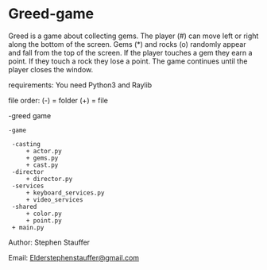 # Greed-game

Greed is a game about collecting gems. The player (#) can move left or right along the bottom of the screen.
Gems (*) and rocks (o) randomly appear and fall from the top of the screen.
If the player touches a gem they earn a point. If they touch a rock they lose a point.
The game continues until the player closes the window.

requirements: You need Python3 and Raylib 

file order: (-) = folder  (+) = file

-greed game

    -game
    
	 -casting
	     + actor.py
	     + gems.py
	     + cast.py
	 -director
	     + director.py
	 -services
	     + keyboard_services.py
	     + video_services
	 -shared
	     + color.py
	     + point.py
	 + main.py

Author: Stephen Stauffer

Email: Elderstephenstauffer@gmail.com
